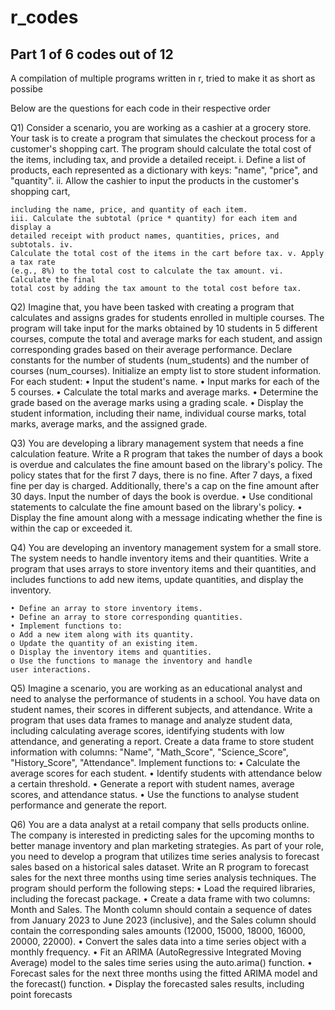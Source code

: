# r_codes

## Part 1 of 6 codes out of 12 ##
A compilation of multiple programs written in r, tried to make it as short as possibe



Below are the questions for each code in their respective order

Q1)  Consider a scenario, you are working as a cashier at a grocery
    store. Your task is to create a program that simulates the checkout
    process for a customer's shopping cart. The program should
    calculate the total cost of the items, including tax, and provide a
    detailed receipt.
    i. Define a list of products, each represented as a dictionary with keys:
    "name", "price", and "quantity".
    ii. Allow the cashier to input the products in the customer's shopping cart,

    including the name, price, and quantity of each item.
    iii. Calculate the subtotal (price * quantity) for each item and display a
    detailed receipt with product names, quantities, prices, and subtotals. iv.
    Calculate the total cost of the items in the cart before tax. v. Apply a tax rate
    (e.g., 8%) to the total cost to calculate the tax amount. vi. Calculate the final
    total cost by adding the tax amount to the total cost before tax.


Q2) Imagine that, you have been tasked with creating a program that
    calculates and assigns grades for students enrolled in multiple
    courses. The program will take input for the marks obtained by 10
    students in 5 different courses, compute the total and average
    marks for each student, and assign corresponding grades based on
    their average performance.
    Declare constants for the number of students (num_students) and
    the number of courses (num_courses).
    Initialize an empty list to store student information.
    For each student:
    • Input the student's name.
    • Input marks for each of the 5 courses.
    • Calculate the total marks and average marks.
    • Determine the grade based on the average marks using a
    grading scale.
    • Display the student information, including their name,
    individual course marks, total marks, average marks, and the
    assigned grade.

Q3)  You are developing a library management system that needs a fine
    calculation feature. Write a R program that takes the number of
    days a book is overdue and calculates the fine amount based on the
    library's policy. The policy states that for the first 7 days, there is
    no fine. After 7 days, a fixed fine per day is charged. Additionally,
    there's a cap on the fine amount after 30 days.
    Input the number of days the book is overdue.
    • Use conditional statements to calculate the fine amount based
    on the library's policy.
    • Display the fine amount along with a message indicating
    whether the fine is within the cap or exceeded it.

Q4) You are developing an inventory management system for a small
    store. The system needs to handle inventory items and their
    quantities. Write a program that uses arrays to store inventory
    items and their quantities, and includes functions to add new
    items, update quantities, and display the inventory.

    • Define an array to store inventory items.
    • Define an array to store corresponding quantities.
    • Implement functions to:
    o Add a new item along with its quantity.
    o Update the quantity of an existing item.
    o Display the inventory items and quantities.
    o Use the functions to manage the inventory and handle
    user interactions.

Q5) Imagine a scenario, you are working as an educational analyst and need to analyse the
    performance of students in a school. You have data on student names, their scores in different
    subjects, and attendance. Write a program that uses data frames to manage and analyze student
    data, including calculating average scores, identifying students with low attendance, and
    generating a report.
    Create a data frame to store student information with columns: "Name", "Math_Score",
    "Science_Score", "History_Score", "Attendance".
    Implement functions to:
    • Calculate the average scores for each student.
    • Identify students with attendance below a certain threshold.
    • Generate a report with student names, average scores, and attendance status. •
    Use the functions to analyse student performance and generate the report.

Q6) You are a data analyst at a retail company that sells products online.
    The company is interested in predicting sales for the upcoming
    months to better manage inventory and plan marketing strategies.
    As part of your role, you need to develop a program that utilizes
    time series analysis to forecast sales based on a historical sales
    dataset.
    Write an R program to forecast sales for the next three months
    using time series analysis techniques. The program should perform
    the following steps:
    • Load the required libraries, including the forecast package. •
    Create a data frame with two columns: Month and Sales. The
    Month column should contain a sequence of dates from January
    2023 to June 2023 (inclusive), and the Sales column should
    contain the corresponding sales amounts (12000, 15000, 18000,
    16000, 20000, 22000).
    • Convert the sales data into a time series object with a monthly
    frequency.
    • Fit an ARIMA (AutoRegressive Integrated Moving Average)
    model to the sales time series using the auto.arima() function. •
    Forecast sales for the next three months using the fitted ARIMA
    model and the forecast() function.
    • Display the forecasted sales results, including point forecasts
